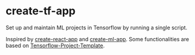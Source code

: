 # create-tf-app
Set up and maintain ML projects in Tensorflow by running a single script.

Inspired by [create-react-app](https://github.com/facebook/create-react-app) and [create-ml-app](https://github.com/shreyashankar/create-ml-app). Some functionalities are based on [Tensorflow-Project-Template](https://github.com/MrGemy95/Tensorflow-Project-Template).
